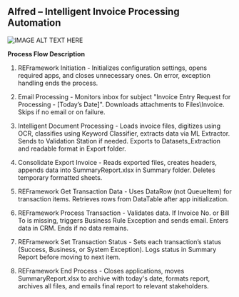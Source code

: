 ## Alfred – Intelligent Invoice Processing Automation
![IMAGE ALT TEXT HERE](https://github.com/bacdillon/RPA-UiPath/blob/main/Alfred%20%E2%80%93%20Intelligent%20Invoice%20Processing%20Automation/DU.gif) <br>

**Process Flow Description**<br>
1. REFramework Initiation -
Initializes configuration settings, opens required apps, and closes unnecessary ones. On error, exception handling ends the process.

2. Email Processing -
Monitors inbox for subject "Invoice Entry Request for Processing - [Today’s Date]". Downloads attachments to Files\Invoice. Skips if no email or on failure.

3. Intelligent Document Processing -
Loads invoice files, digitizes using OCR, classifies using Keyword Classifier, extracts data via ML Extractor. Sends to Validation Station if needed. Exports to Datasets_Extraction and readable format in Export folder.

4. Consolidate Export Invoice -
Reads exported files, creates headers, appends data into SummaryReport.xlsx in Summary folder. Deletes temporary formatted sheets.

5. REFramework Get Transaction Data -
Uses DataRow (not QueueItem) for transaction items. Retrieves rows from DataTable after app initialization.

6. REFramework Process Transaction -
Validates data. If Invoice No. or Bill To is missing, triggers Business Rule Exception and sends email. Enters data in CRM. Ends if no data remains.

7. REFramework Set Transaction Status -
Sets each transaction’s status (Success, Business, or System Exception). Logs status in Summary Report before moving to next item.

8. REFramework End Process -
Closes applications, moves SummaryReport.xlsx to archive with today's date, formats report, archives all files, and emails final report to relevant stakeholders.






